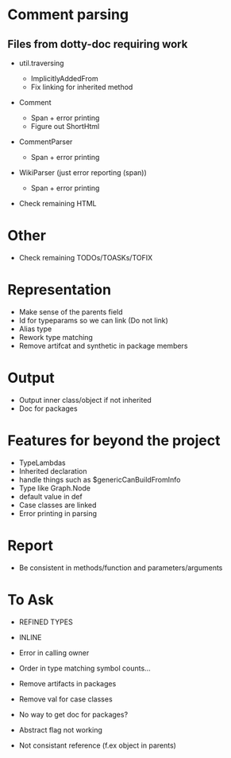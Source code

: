 # Comment parsing
## Files from dotty-doc requiring work
* util.traversing
  * ImplicitlyAddedFrom
  * Fix linking for inherited method
* Comment
  * Span + error printing
  * Figure out ShortHtml
* CommentParser
  * Span + error printing
* WikiParser (just error reporting (span))
  * Span + error printing

* Check remaining HTML

# Other
* Check remaining TODOs/TOASKs/TOFIX

# Representation
* Make sense of the parents field
* Id for typeparams so we can link (Do not link)
* Alias type
* Rework type matching
* Remove artifcat and synthetic in package members

# Output
* Output inner class/object if not inherited
* Doc for packages

# Features for beyond the project
* TypeLambdas
* Inherited declaration
* handle things such as $genericCanBuildFromInfo
* Type like Graph.Node
* default value in def
* Case classes are linked
* Error printing in parsing

# Report
* Be consistent in methods/function and parameters/arguments

# To Ask
* REFINED TYPES
* INLINE
* Error in calling owner
* Order in type matching symbol counts...
* Remove artifacts in packages
* Remove val for case classes
* No way to get doc for packages?
* Abstract flag not working

* Not consistant reference (f.ex object in parents)